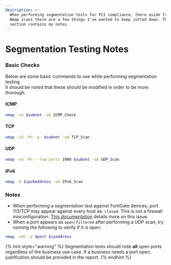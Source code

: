 ```yaml
---
description: >-
  When performing segmentation tests for PCI compliance, there aside from my
  Nmap scans there are a few things I've wanted to keep jotted down. This
  section contains my notes.
---
```


# Segmentation Testing Notes

### Basic Checks

Below are some basic commands to use while performing segmentation testing.\
It should be noted that these should be modified in order to be more thorough.&#x20;

#### &#x20;ICMP

```bash
nmap -sn $subnet -oA ICMP_Check
```

#### TCP

```bash
nmap -sS -Pn -p- $subnet -oA TCP_Scan 
```

#### UDP

```bash
nmap -sU -Pn --top-ports 1000 $subnet -oA UDP_Scan
```

#### IPv6

```bash
nmap -6 $ipv6address -oA IPv6_Scan
```

### Notes

* When performing a segmentation test against FortiGate devices, port 113/TCP may appear against every host as: `closed`. This is not a firewall misconfiguration. [This documentation](https://kb.fortinet.com/kb/documentLink.do?externalID=FD48365) details more on this issue.
* When a port appears as `open|filtered` after performing a UDP scan, try running the following to verify if it is open:

```bash
nmap -sUC -p $port $ipaddress
```

{% hint style="warning" %}
Segmentation tests should note **all** open ports regardless of the business use case. If a business needs a port open, jusitifcation should be provided in the report.
{% endhint %}
